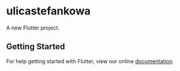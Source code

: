 # ulicastefankowa

A new Flutter project.

## Getting Started

For help getting started with Flutter, view our online
[documentation](http://flutter.io/).
